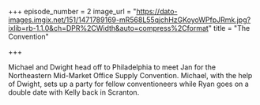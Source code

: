 +++
episode_number = 2
image_url = "https://dato-images.imgix.net/151/1471789169-mR568L55qjchHzGKoyoWPfpJRmk.jpg?ixlib=rb-1.1.0&ch=DPR%2CWidth&auto=compress%2Cformat"
title = "The Convention"

+++

Michael and Dwight head off to Philadelphia to meet Jan for the Northeastern Mid-Market Office Supply Convention. Michael, with the help of Dwight, sets up a party for fellow conventioneers while Ryan goes on a double date with Kelly back in Scranton.